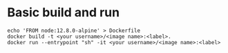 # Basic build and run

````shell
echo 'FROM node:12.8.0-alpine' > Dockerfile
docker build -t <your username>/<image name>:<label>.
docker run --entrypoint "sh" -it <your username>/<image name>:<label>
````
